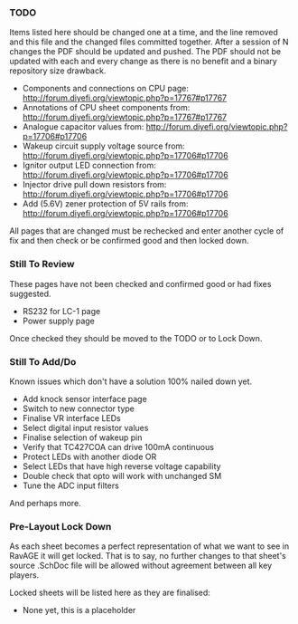 ### TODO

Items listed here should be changed one at a time, and the line removed and this
file and the changed files committed together. After a session of N changes the
PDF should be updated and pushed. The PDF should not be updated with each and
every change as there is no benefit and a binary repository size drawback.

 - Components and connections on CPU page: http://forum.diyefi.org/viewtopic.php?p=17767#p17767
 - Annotations of CPU sheet components from: http://forum.diyefi.org/viewtopic.php?p=17767#p17767
 - Analogue capacitor values from: http://forum.diyefi.org/viewtopic.php?p=17706#p17706
 - Wakeup circuit supply voltage source from: http://forum.diyefi.org/viewtopic.php?p=17706#p17706
 - Ignitor output LED connection from: http://forum.diyefi.org/viewtopic.php?p=17706#p17706
 - Injector drive pull down resistors from: http://forum.diyefi.org/viewtopic.php?p=17706#p17706
 - Add (5.6V) zener protection of 5V rails from: http://forum.diyefi.org/viewtopic.php?p=17706#p17706

All pages that are changed must be rechecked and enter another cycle of fix and
then check or be confirmed good and then locked down.

### Still To Review

These pages have not been checked and confirmed good or had fixes suggested.

 - RS232 for LC-1 page
 - Power supply page

Once checked they should be moved to the TODO or to Lock Down.

### Still To Add/Do

Known issues which don't have a solution 100% nailed down yet.

 - Add knock sensor interface page
 - Switch to new connector type
 - Finalise VR interface LEDs
 - Select digital input resistor values
 - Finalise selection of wakeup pin
 - Verify that TC427COA can drive 100mA continuous
 - Protect LEDs with another diode OR
 - Select LEDs that have high reverse voltage capability
 - Double check that opto will work with unchanged SM
 - Tune the ADC input filters

And perhaps more.

### Pre-Layout Lock Down

As each sheet becomes a perfect representation of what we want to see in RavAGE
it will get locked. That is to say, no further changes to that sheet's source
.SchDoc file will be allowed without agreement between all key players.

Locked sheets will be listed here as they are finalised:

 - None yet, this is a placeholder

